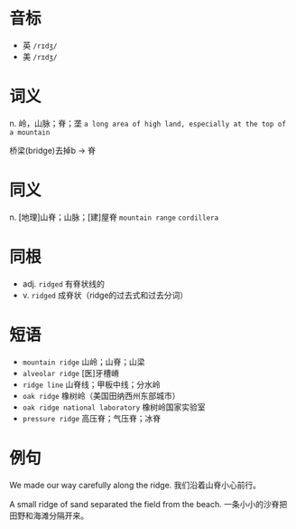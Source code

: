 # 音标

- 英 `/rɪdʒ/`
- 美 `/rɪdʒ/`

# 词义

n. 岭，山脉；脊；垄
`a long area of high land, especially at the top of a mountain`



桥梁(bridge)去掉b → 脊

# 同义

n. [地理]山脊；山脉；[建]屋脊
`mountain range` `cordillera`

# 同根

- adj. `ridged` 有脊状线的
- v. `ridged` 成脊状（ridge的过去式和过去分词）

# 短语

- `mountain ridge` 山岭；山脊；山梁
- `alveolar ridge` [医]牙槽嵴
- `ridge line` 山脊线；甲板中线；分水岭
- `oak ridge` 橡树岭（美国田纳西州东部城市）
- `oak ridge national laboratory` 橡树岭国家实验室
- `pressure ridge` 高压脊；气压脊；冰脊

# 例句

We made our way carefully along the ridge.
我们沿着山脊小心前行。

A small ridge of sand separated the field from the beach.
一条小小的沙脊把田野和海滩分隔开来。


